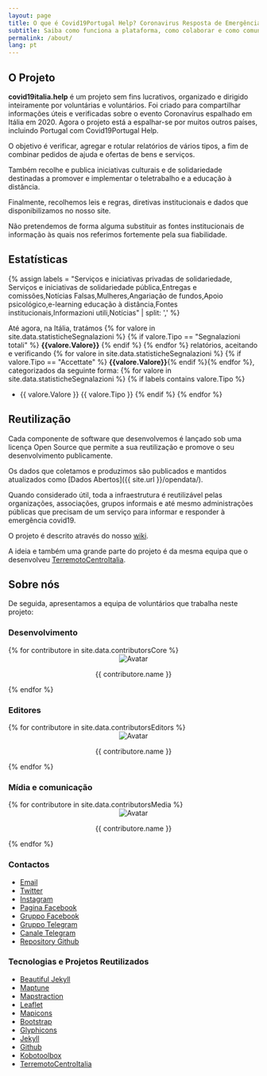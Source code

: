 ```yaml
---
layout: page
title: O que é Covid19Portugal Help? Coronavirus Resposta de Emergência
subtitle: Saiba como funciona a plataforma, como colaborar e como comunicar um caso
permalink: /about/
lang: pt
---
```

  
## O Projeto

**covid19italia.help** é um projeto sem fins lucrativos, organizado e dirigido inteiramente por voluntárias e voluntários. Foi criado para compartilhar informações úteis e verificadas sobre o evento Coronavírus espalhado em Itália em 2020. Agora o projeto está a espalhar-se por muitos outros países, incluindo Portugal com Covid19Portugal Help.

O objetivo é verificar, agregar e rotular relatórios de vários tipos, a fim de combinar pedidos de ajuda e ofertas de bens e serviços.

Também recolhe e publica iniciativas culturais e de solidariedade destinadas a promover e implementar o teletrabalho e a educação à distância.

Finalmente, recolhemos leis e regras, diretivas institucionais e dados que disponibilizamos no nosso site.

Não pretendemos de forma alguma substituir as fontes institucionais de informação às quais nos referimos fortemente pela sua fiabilidade.

## Estatísticas

{% assign labels = "Serviços e iniciativas privadas de solidariedade, Serviços e iniciativas de solidariedade pública,Entregas e comissões,Notícias Falsas,Mulheres,Angariação de fundos,Apoio psicológico,e-learning educação à distância,Fontes institucionais,Informazioni utili,Notícias" | split: ',' %}

Até agora, na Itália, tratámos
{% for valore in site.data.statisticheSegnalazioni %} {% if valore.Tipo == "Segnalazioni totali" %} <b>{{valore.Valore}}</b> {% endif %} {% endfor %} relatórios, aceitando e verificando {% for valore in site.data.statisticheSegnalazioni %} {% if valore.Tipo == "Accettate" %} <b>{{valore.Valore}}</b>{% endif %}{% endfor %},  categorizados da seguinte forma:
{% for valore in site.data.statisticheSegnalazioni %} {% if labels contains valore.Tipo %}
- {{ valore.Valore }} {{ valore.Tipo }} {% endif %} {% endfor %}

## Reutilização

Cada componente de software que desenvolvemos é lançado sob uma licença Open Source que permite a sua reutilização e promove o seu desenvolvimento publicamente.

Os dados que coletamos e produzimos são publicados e mantidos atualizados como  [Dados Abertos]({{ site.url }}/opendata/).

Quando considerado útil, toda a infraestrutura é reutilizável pelas organizações, associações, grupos informais e até mesmo administrações públicas que precisam de um serviço para informar e responder à emergência covid19.

O projeto é descrito através do nosso [wiki](https://github.com/emergenzeHack/covid19italia/wiki).

A ideia e também uma grande parte do projeto é da mesma equipa que o desenvolveu [TerremotoCentroItalia](https://www.terremotocentroitalia.info).

## Sobre nós

De seguida, apresentamos a equipa de voluntários que trabalha neste projeto:

### Desenvolvimento

<div class="row contributorRow">
	{% for contributore in site.data.contributorsCore %}
		<div class="col-md-2 col-sm-2 col-xs-3" style="text-align: center">
			<img src="{{ contributore.avatarUrl }}" alt="Avatar" class="contributorImage img-circle">
			<br>
			<p class="contributorName">{{ contributore.name }}</p>
		</div>
	{% endfor %}
</div>

### Editores

<div class="row contributorRow">
	{% for contributore in site.data.contributorsEditors %}
		<div class="col-md-2 col-sm-2 col-xs-3" style="text-align: center">
			<img src="{{ contributore.avatarUrl }}" alt="Avatar" class="contributorImage img-circle">
			<br>
			<p class="contributorName">{{ contributore.name }}</p>
		</div>
	{% endfor %}
</div>

### Mídia e comunicação

<div class="row contributorRow">
	{% for contributore in site.data.contributorsMedia %}
		<div class="col-md-2 col-sm-2 col-xs-3" style="text-align: center">
			<img src="{{ contributore.avatarUrl }}" alt="Avatar" class="contributorImage img-circle">
			<br>
			<p class="contributorName">{{ contributore.name }}</p>
		</div>
	{% endfor %}
</div>

### Contactos

- [Email](mailto:covid19ita@gmail.com)
- [Twitter](https://twitter.com/ItaliaCovid19)
- [Instagram](https://www.instagram.com/covid19italia.help/)
- [Pagina Facebook](https://www.facebook.com/covid19italia.help/)
- [Gruppo Facebook](https://www.facebook.com/groups/2921275147894653/)
- [Gruppo Telegram ](https://t.me/COVID19I)
- [Canale Telegram](https://t.me/COVID19I)
- [Repository Github](https://github.com/emergenzeHack/covid19italia)

### Tecnologias e Projetos Reutilizados

- [Beautiful Jekyll](https://deanattali.com/beautiful-jekyll/)
- [Maptune](https://github.com/gjrichter/maptune)
- [Mapstraction](http://mapstraction.com)
- [Leaflet](http://leafletjs.com)
- [Mapicons](http://mapicons.nicolasmollet.com)
- [Bootstrap](http://getbootstrap.com/)
- [Glyphicons](http://glyphicons.com)
- [Jekyll](https://jekyllrb.com/)
- [Github](http://www.github.com)
- [Kobotoolbox](https://www.kobotoolbox.org/)
- [TerremotoCentroItalia](http://www.terremotocentroitalia.info)

